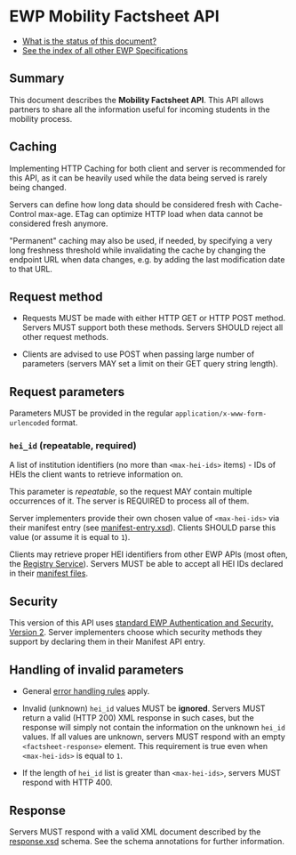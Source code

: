 EWP Mobility Factsheet API
==========================

* [What is the status of this document?][statuses]
* [See the index of all other EWP Specifications][develhub]


Summary
-------

This document describes the **Mobility Factsheet API**. This API allows partners to share
all the information useful for incoming students in the mobility process.


Caching
-------

Implementing HTTP Caching for both client and server is recommended for this API,
as it can be heavily used while the data being served is rarely being changed.

Servers can define how long data should be considered fresh with Cache-Control max-age.
ETag can optimize HTTP load when data cannot be considered fresh anymore.

"Permanent" caching may also be used, if needed, by specifying a very long freshness threshold
while invalidating the cache by changing the endpoint URL when data changes,
e.g. by adding the last modification date to that URL.


Request method
--------------

 * Requests MUST be made with either HTTP GET or HTTP POST method. Servers MUST
   support both these methods. Servers SHOULD reject all other request methods.

 * Clients are advised to use POST when passing large number of parameters
   (servers MAY set a limit on their GET query string length).


Request parameters
------------------

Parameters MUST be provided in the regular `application/x-www-form-urlencoded`
format.


### `hei_id` (repeatable, required)

A list of institution identifiers (no more than `<max-hei-ids>` items) - IDs of
HEIs the client wants to retrieve information on.

This parameter is *repeatable*, so the request MAY contain multiple occurrences
of it. The server is REQUIRED to process all of them.

Server implementers provide their own chosen value of `<max-hei-ids>` via their
manifest entry (see [manifest-entry.xsd](manifest-entry.xsd)). Clients SHOULD
parse this value (or assume it is equal to `1`).

Clients may retrieve proper HEI identifiers from other EWP APIs (most often,
the [Registry Service][registry-spec]). Servers MUST be able to accept all HEI
IDs declared in their [manifest files][discovery-api].


Security
--------

This version of this API uses [standard EWP Authentication and Security, Version 2][sec-v2].
Server implementers choose which security methods they support by declaring them in their Manifest API entry.


Handling of invalid parameters
------------------------------

 * General [error handling rules][error-handling] apply.

 * Invalid (unknown) `hei_id` values MUST be **ignored**. Servers MUST return
   a valid (HTTP 200) XML response in such cases, but the response will simply
   not contain the information on the unknown `hei_id` values. If all values
   are unknown, servers MUST respond with an empty `<factsheet-response>` element.
   This requirement is true even when `<max-hei-ids>` is equal to `1`.

 * If the length of `hei_id` list is greater than `<max-hei-ids>`, servers
   MUST respond with HTTP 400.


Response
--------

Servers MUST respond with a valid XML document described by the
[response.xsd](response.xsd) schema. See the schema annotations for further
information.



[develhub]: http://developers.erasmuswithoutpaper.eu/
[discovery-api]: https://github.com/erasmus-without-paper/ewp-specs-api-discovery
[error-handling]: https://github.com/erasmus-without-paper/ewp-specs-architecture#error-handling
[registry-spec]: https://github.com/erasmus-without-paper/ewp-specs-api-registry
[sec-v2]: https://github.com/erasmus-without-paper/ewp-specs-sec-intro/tree/stable-v2
[statuses]: https://github.com/erasmus-without-paper/ewp-specs-management#statuses
